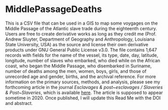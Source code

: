 # MiddlePassageDeaths
This is a CSV file that can be used in a GIS to map some voygages on the Middle Passage of the Atlantic slave trade during the eighteenth century. Users are free to create derivative works as long as they credit me (Prof. Andrew Sluyter, Department of Geography and Anthropology, Louisiana State University, USA) as the source and license their own derivative products under GNU General Public License v3.0. The file contains 1,647 records with fields for the name of the vessel, its type, date, day, latitude, longitude, number of slaves who embarked, who died while on the African coast, who began the Middle Passage, who disembarked in Suriname, number of deaths among the men, women, boys, girls, and those of unrecorded age and gender, births, and the archival reference.
For more information on the primary sources, methods, and analysis, please see my forthcoming article in the journal *Esclavages & post~esclavages / Slaveries & Post~Slaveries*, which is available [here](https://journals.openedition.org/slaveries/263). The article is supposed to appear sometime in 2020. Once published, I will update this Read Me with the DOI and abstract.
